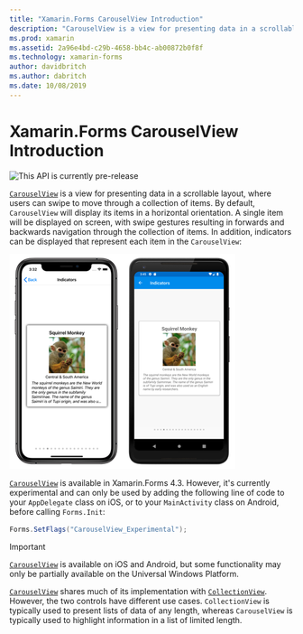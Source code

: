 ```yaml
---
title: "Xamarin.Forms CarouselView Introduction"
description: "CarouselView is a view for presenting data in a scrollable layout, where users can swipe to move through a collection of items."
ms.prod: xamarin
ms.assetid: 2a96e4bd-c29b-4658-bb4c-ab00872b0f8f
ms.technology: xamarin-forms
author: davidbritch
ms.author: dabritch
ms.date: 10/08/2019
---
```


# Xamarin.Forms CarouselView Introduction

![](~/media/shared/preview.png "This API is currently pre-release")

[`CarouselView`](xref:Xamarin.Forms.CarouselView) is a view for presenting data in a scrollable layout, where users can swipe to move through a collection of items. By default, `CarouselView` will display its items in a horizontal orientation. A single item will be displayed on screen, with swipe gestures resulting in forwards and backwards navigation through the collection of items. In addition, indicators can be displayed that represent each item in the `CarouselView`:

[![Screenshot of a CarouselView and IndicatorView, on iOS and Android](populate-data-images/indicators.png "IndicatorView circles")](populate-data-images/indicators-large.png#lightbox "IndicatorView circles")

[`CarouselView`](xref:Xamarin.Forms.CarouselView) is available in Xamarin.Forms 4.3. However, it's currently experimental and can only be used by adding the following line of code to your `AppDelegate` class on iOS, or to your `MainActivity` class on Android, before calling `Forms.Init`:

```csharp
Forms.SetFlags("CarouselView_Experimental");
```

> [!IMPORTANT]
> [`CarouselView`](xref:Xamarin.Forms.CarouselView) is available on iOS and Android, but some functionality may only be partially available on the Universal Windows Platform.

[`CarouselView`](xref:Xamarin.Forms.CarouselView) shares much of its implementation with [`CollectionView`](xref:Xamarin.Forms.CollectionView). However, the two controls have different use cases. `CollectionView` is typically used to present lists of data of any length, whereas `CarouselView` is typically used to highlight information in a list of limited length.

